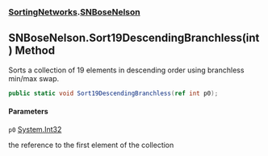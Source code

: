 ### [SortingNetworks](SortingNetworks.md 'SortingNetworks').[SNBoseNelson](SortingNetworks.SNBoseNelson.md 'SortingNetworks.SNBoseNelson')

## SNBoseNelson.Sort19DescendingBranchless(int) Method

Sorts a collection of 19 elements in descending order using branchless min/max swap.

```csharp
public static void Sort19DescendingBranchless(ref int p0);
```
#### Parameters

<a name='SortingNetworks.SNBoseNelson.Sort19DescendingBranchless(int).p0'></a>

`p0` [System.Int32](https://docs.microsoft.com/en-us/dotnet/api/System.Int32 'System.Int32')

the reference to the first element of the collection
